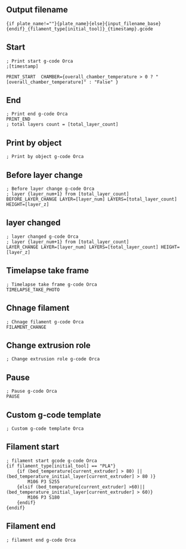 ## Output filename
```
{if plate_name!=""}{plate_name}{else}{input_filename_base}{endif}_{filament_type[initial_tool]}_{timestamp}.gcode
```

## Start
```
; Print start g-code Orca
;[timestamp]

PRINT_START  CHAMBER={overall_chamber_temperature > 0 ? "[overall_chamber_temperature]" : "False" }  
```
## End
```
; Print end g-code Orca
PRINT_END
; total layers count = [total_layer_count]
```
## Print by object
```
; Print by object g-code Orca
```
## Before layer change
```
; Before layer change g-code Orca
; layer {layer_num+1} from [total_layer_count]
BEFORE_LAYER_CHANGE LAYER=[layer_num] LAYERS=[total_layer_count] HEIGHT=[layer_z]
```

## layer changed
```
; layer changed g-code Orca
; layer {layer_num+1} from [total_layer_count]
LAYER_CHANGE LAYER=[layer_num] LAYERS=[total_layer_count] HEIGHT=[layer_z]
```

## Timelapse take frame
```
; Timelapse take frame g-code Orca
TIMELAPSE_TAKE_PHOTO
```

## Chnage filament
```
; Chnage filament g-code Orca
FILAMENT_CHANGE
```
## Change extrusion role
```
; Change extrusion role g-code Orca
```
## Pause
```
; Pause g-code Orca
PAUSE
```

## Custom g-code template
```
; Custom g-code template Orca
```

## Filament start
```
; filament start gcode g-code Orca
{if filament_type[initial_tool] == "PLA"}
    {if (bed_temperature[current_extruder] > 80) ||(bed_temperature_initial_layer[current_extruder] > 80 )}
        M106 P3 S255
    {elsif (bed_temperature[current_extruder] >60)||(bed_temperature_initial_layer[current_extruder] > 60)}
        M106 P3 S180
    {endif}
{endif}
```

## Filament end
```
; filament end g-code Orca
```